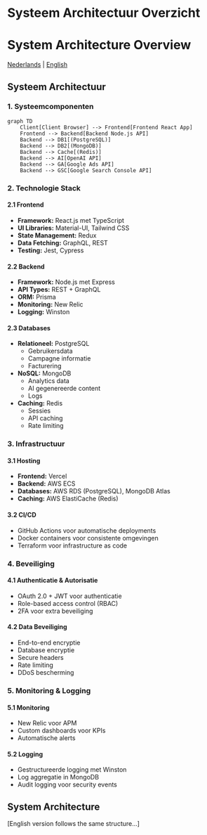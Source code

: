 # Systeem Architectuur Overzicht
# System Architecture Overview

[Nederlands](#systeem-architectuur) | [English](#system-architecture)

## Systeem Architectuur

### 1. Systeemcomponenten

```mermaid
graph TD
    Client[Client Browser] --> Frontend[Frontend React App]
    Frontend --> Backend[Backend Node.js API]
    Backend --> DB1[(PostgreSQL)]
    Backend --> DB2[(MongoDB)]
    Backend --> Cache[(Redis)]
    Backend --> AI[OpenAI API]
    Backend --> GA[Google Ads API]
    Backend --> GSC[Google Search Console API]
```

### 2. Technologie Stack

#### 2.1 Frontend
- **Framework:** React.js met TypeScript
- **UI Libraries:** Material-UI, Tailwind CSS
- **State Management:** Redux
- **Data Fetching:** GraphQL, REST
- **Testing:** Jest, Cypress

#### 2.2 Backend
- **Framework:** Node.js met Express
- **API Types:** REST + GraphQL
- **ORM:** Prisma
- **Monitoring:** New Relic
- **Logging:** Winston

#### 2.3 Databases
- **Relationeel:** PostgreSQL
  - Gebruikersdata
  - Campagne informatie
  - Facturering
- **NoSQL:** MongoDB
  - Analytics data
  - AI gegenereerde content
  - Logs
- **Caching:** Redis
  - Sessies
  - API caching
  - Rate limiting

### 3. Infrastructuur

#### 3.1 Hosting
- **Frontend:** Vercel
- **Backend:** AWS ECS
- **Databases:** AWS RDS (PostgreSQL), MongoDB Atlas
- **Caching:** AWS ElastiCache (Redis)

#### 3.2 CI/CD
- GitHub Actions voor automatische deployments
- Docker containers voor consistente omgevingen
- Terraform voor infrastructure as code

### 4. Beveiliging

#### 4.1 Authenticatie & Autorisatie
- OAuth 2.0 + JWT voor authenticatie
- Role-based access control (RBAC)
- 2FA voor extra beveiliging

#### 4.2 Data Beveiliging
- End-to-end encryptie
- Database encryptie
- Secure headers
- Rate limiting
- DDoS bescherming

### 5. Monitoring & Logging

#### 5.1 Monitoring
- New Relic voor APM
- Custom dashboards voor KPIs
- Automatische alerts

#### 5.2 Logging
- Gestructureerde logging met Winston
- Log aggregatie in MongoDB
- Audit logging voor security events

## System Architecture

[English version follows the same structure...]
